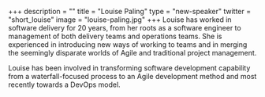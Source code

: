 +++
description = ""
title = "Louise Paling"
type = "new-speaker"
twitter = "short_louise"
image = "louise-paling.jpg"
+++
Louise has worked in software delivery for 20 years, from her roots as a software engineer to management of both delivery teams and operations teams. She is experienced in introducing new ways of working to teams and in merging the seemingly disparate worlds of Agile and traditional project management.

Louise has been involved in transforming software development capability from a waterfall-focused process to an Agile development method and most recently towards a DevOps model.
